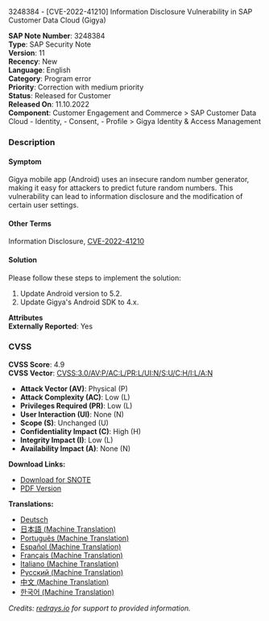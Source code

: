 3248384 - [CVE-2022-41210] Information Disclosure Vulnerability in SAP Customer Data Cloud (Gigya)

**SAP Note Number**: 3248384  
**Type**: SAP Security Note  
**Version**: 11  
**Recency**: New  
**Language**: English  
**Category**: Program error  
**Priority**: Correction with medium priority  
**Status**: Released for Customer  
**Released On**: 11.10.2022  
**Component**: Customer Engagement and Commerce > SAP Customer Data Cloud - Identity, - Consent, - Profile > Gigya Identity & Access Management  

### Description

#### Symptom
Gigya mobile app (Android) uses an insecure random number generator, making it easy for attackers to predict future random numbers. This vulnerability can lead to information disclosure and the modification of certain user settings.

#### Other Terms
Information Disclosure, [CVE-2022-41210](https://cve.mitre.org/cgi-bin/cvename.cgi?name=CVE-2022-41210)

#### Solution
Please follow these steps to implement the solution:

1. Update Android version to 5.2.
2. Update Gigya's Android SDK to 4.x.

**Attributes**  
**Externally Reported**: Yes

### CVSS

**CVSS Score**: 4.9  
**CVSS Vector**: [CVSS:3.0/AV:P/AC:L/PR:L/UI:N/S:U/C:H/I:L/A:N](https://nvd.nist.gov/vuln-metrics/cvss/v3-calculator?vector=CVSS:3.0/AV:P/AC:L/PR:L/UI:N/S:U/C:H/I:L/A:N)  

- **Attack Vector (AV)**: Physical (P)  
- **Attack Complexity (AC)**: Low (L)  
- **Privileges Required (PR)**: Low (L)  
- **User Interaction (UI)**: None (N)  
- **Scope (S)**: Unchanged (U)  
- **Confidentiality Impact (C)**: High (H)  
- **Integrity Impact (I)**: Low (L)  
- **Availability Impact (A)**: None (N)  

**Download Links:**  
- [Download for SNOTE](https://notesdownloads.sap.com/note/0040000001343272022)  
- [PDF Version](https://userapps.support.sap.com/sap/support/sfm/notes/print/0003248384?language=en-US&token=D2C8C8B3F8A85D366079A6041AB66547)

**Translations:**  
- [Deutsch](https://me.sap.com/notes/0003248384/D)  
- [日本語 (Machine Translation)](https://me.sap.com/notes/0003248384/J)  
- [Português (Machine Translation)](https://me.sap.com/notes/0003248384/P)  
- [Español (Machine Translation)](https://me.sap.com/notes/0003248384/S)  
- [Français (Machine Translation)](https://me.sap.com/notes/0003248384/F)  
- [Italiano (Machine Translation)](https://me.sap.com/notes/0003248384/I)  
- [Русский (Machine Translation)](https://me.sap.com/notes/0003248384/R)  
- [中文 (Machine Translation)](https://me.sap.com/notes/0003248384/1)  
- [한국어 (Machine Translation)](https://me.sap.com/notes/0003248384/3)  

_Credits: [redrays.io](https://redrays.io) for support to provided information._